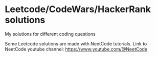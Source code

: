# Leetcode/CodeWars/HackerRank solutions
My solutions for different coding questions

Some Leetcode solutions are made with NeetCode tutorials.
Link to NeetCode youtube channel: https://www.youtube.com/@NeetCode
